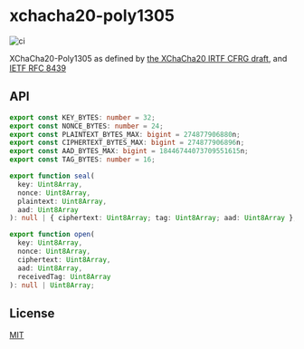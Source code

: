 # xchacha20-poly1305

![ci](https://github.com/chiefbiiko/xchacha20-poly1305/workflows/ci/badge.svg)

XChaCha20-Poly1305 as defined by [the XChaCha20 IRTF CFRG draft](https://tools.ietf.org/html/draft-irtf-cfrg-xchacha-01), and [IETF RFC 8439](https://tools.ietf.org/html/rfc8439)

## API

``` ts
export const KEY_BYTES: number = 32;
export const NONCE_BYTES: number = 24;
export const PLAINTEXT_BYTES_MAX: bigint = 274877906880n;
export const CIPHERTEXT_BYTES_MAX: bigint = 274877906896n;
export const AAD_BYTES_MAX: bigint = 18446744073709551615n;
export const TAG_BYTES: number = 16;

export function seal(
  key: Uint8Array,
  nonce: Uint8Array,
  plaintext: Uint8Array,
  aad: Uint8Array
): null | { ciphertext: Uint8Array; tag: Uint8Array; aad: Uint8Array };

export function open(
  key: Uint8Array,
  nonce: Uint8Array,
  ciphertext: Uint8Array,
  aad: Uint8Array,
  receivedTag: Uint8Array
): null | Uint8Array;
```

## License

[MIT](./LICENSE)
